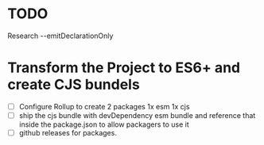 # TODO
Research --emitDeclarationOnly

# Transform the Project to ES6+ and create CJS bundels
- [ ] Configure Rollup to create 2 packages 1x esm 1x cjs
- [ ] ship the cjs bundle with devDependency esm bundle and reference that inside the package.json to allow packagers to use it
- [ ] github releases for packages.